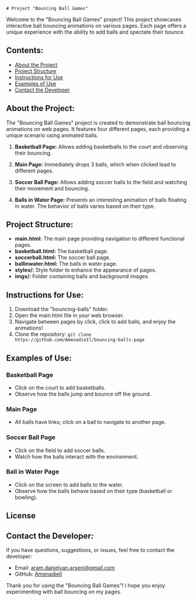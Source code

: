     # Project "Bouncing Ball Games"

Welcome to the "Bouncing Ball Games" project! This project showcases interactive ball bouncing animations on various pages.
Each page offers a unique experience with the ability to add balls and spectate their bounce.

## Contents:
- [About the Project](#about-the-project)
- [Project Structure](#project-structure)
- [Instructions for Use](#instructions-for-use)
- [Examples of Use](#examples-of-use)
- [Contact the Developer](#contact-the-developer)

## About the Project:
The "Bouncing Ball Games" project is created to demonstrate ball bouncing animations on web pages. It features four different pages, each providing a unique scenario using animated balls.

1. **Basketball Page:** Allows adding basketballs to the court and observing their bouncing.

2. **Main Page:** Immediately drops 3 balls, which when clicked lead to different pages.

3. **Soccer Ball Page:** Allows adding soccer balls to the field and watching their movement and bouncing.

4. **Balls in Water Page:** Presents an interesting animation of balls floating in water. The behavior of balls varies based on their type.

## Project Structure:
- **main.html:** The main page providing navigation to different functional pages.
- **basketball.html:** The basketball page.
- **soccerball.html:** The soccer ball page.
- **ballinwater.html:** The balls in water page.
- **styles/:** Style folder to enhance the appearance of pages.
- **imgs/:** Folder containing balls and background images.

## Instructions for Use:
1. Download the "bouncing-balls" folder.
2. Open the main.html file in your web browser.
3. Navigate between pages by click, click to add balls, and enjoy the animations!
4. Clone the repository: `git clone https://github.com/AmenadieIl/bouncing-balls-page`

## Examples of Use:
### Basketball Page
- Click on the court to add basketballs.
- Observe how the balls jump and bounce off the ground.

### Main Page
- All balls have links; click on a ball to navigate to another page.

### Soccer Ball Page
- Click on the field to add soccer balls.
- Watch how the balls interact with the environment.

### Ball in Water Page
- Click on the screen to add balls to the water.
- Observe how the balls behave based on their type (basketball or bowling).

## License

## Contact the Developer:
If you have questions, suggestions, or issues, feel free to contact the developer:

- Email: aram.danielyan.arseni@gmail.com
- GitHub: [AmenadieIl](https://github.com/AmenadieIl)

Thank you for using the "Bouncing Ball Games"! I hope you enjoy experimenting with ball bouncing on my pages.
